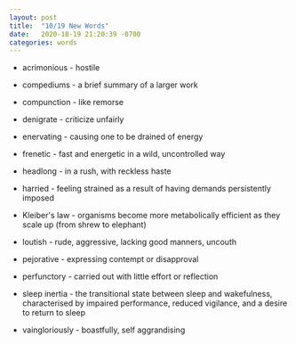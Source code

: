 ```yaml
---
layout: post
title:  "10/19 New Words"
date:   2020-10-19 21:20:39 -0700
categories: words
---
```


- acrimonious - hostile

- compediums - a brief summary of a larger work

- compunction - like remorse

- denigrate - criticize unfairly

- enervating - causing one to be drained of energy

- frenetic - fast and energetic in a wild, uncontrolled way

- headlong - in a rush, with reckless haste

- harried - feeling strained as a result of having demands persistently imposed

- Kleiber's law - organisms become more metabolically efficient as they scale up (from shrew to elephant)

- loutish - rude, aggressive, lacking good manners, uncouth

- pejorative - expressing contempt or disapproval

- perfunctory - carried out with little effort or reflection

- sleep inertia - the transitional state between sleep and wakefulness, characterised by impaired performance, reduced vigilance, and a desire to return to sleep

- vaingloriously - boastfully, self aggrandising